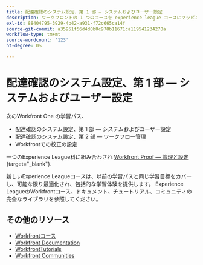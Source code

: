 ```yaml
---
title: 配達確認のシステム設定、第 1 部 — システムおよびユーザー設定
description: ワークフロントの 1 つのコースを experience league コースにマッピング
exl-id: 88404795-3929-4b42-a931-f72c665ca14f
source-git-commit: a35951f56d4d0b0c978b11671ca119541234270a
workflow-type: tm+mt
source-wordcount: '123'
ht-degree: 0%

---
```


# 配達確認のシステム設定、第 1 部 — システムおよびユーザー設定

次のWorkfront One の学習パス、

* 配達確認のシステム設定、第 1 部 — システムおよびユーザー設定
* 配達確認のシステム設定、第 2 部 — ワークフロー管理
* Workfrontでの校正の設定

一つのExperience League科に組み合わされ [Workfront Proof — 管理と設定](https://experienceleague.adobe.com/?recommended=Workfront-A-1-2022.3.proof){target="_blank"}.

新しいExperience Leagueコースは、以前の学習パスと同じ学習目標をカバーし、可能な限り最適化され、包括的な学習体験を提供します。  Experience LeagueのWorkfrontコース、ドキュメント、チュートリアル、コミュニティの完全なライブラリを参照してください。

## その他のリソース

* [Workfrontコース](https://experienceleague.adobe.com/?lang=en&amp;Solution=Workfront#courses)
* [Workfront Documentation](https://experienceleague.adobe.com/docs/workfront.html)
* [WorkfrontTutorials](https://experienceleague.adobe.com/docs/workfront-learn/tutorials-workfront/home.html)
* [Workfront Communities](https://experienceleaguecommunities.adobe.com/t5/workfront/ct-p/workfront)
